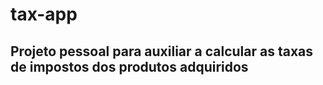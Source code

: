 # tax-app

## Projeto pessoal para auxiliar a calcular as taxas de impostos dos produtos adquiridos

